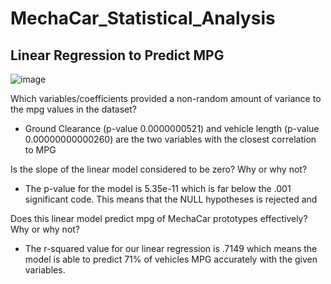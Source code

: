 # MechaCar_Statistical_Analysis

## Linear Regression to Predict MPG
![image](https://user-images.githubusercontent.com/107438816/194428933-bbd3d8d0-ea77-4d4a-9189-c1aacf77d66f.png)

Which variables/coefficients provided a non-random amount of variance to the mpg values in the dataset?
 - Ground Clearance (p-value 0.0000000521) and vehicle length (p-value 0.00000000000260) are the two variables with the closest correlation to MPG

Is the slope of the linear model considered to be zero? Why or why not?
 - The p-value for the model is 5.35e-11 which is far below the .001 significant code. This means that the NULL hypotheses is rejected and  

Does this linear model predict mpg of MechaCar prototypes effectively? Why or why not?
 - The r-squared value for our linear regression is .7149 which means the model is able to predict 71% of vehicles MPG accurately with the given variables.
